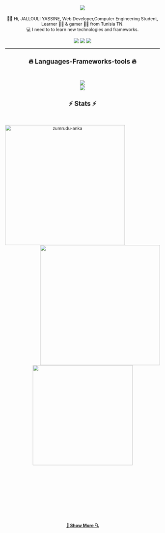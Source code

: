 <h1 align="center">
  <a href="https://git.io/typing-svg">
    <img src="https://readme-typing-svg.herokuapp.com/?lines=Hello+World!+👋;+I'm+Yassine+Jallouli!;&center=true&size=30">
  </a>
</h1>
<p align="center">
  👨‍💻  Hi, JALLOULI YASSINE, Web Developer,Computer Engineering Student, Learner 👨‍💻 &  gamer 🦸‍♂️ from Tunisia TN.
   <br>
  💻 I need to to learn new technologies and frameworks.
  <br>
</p>
<div align="center"> 
 <a href="https://discord.gg/KSM2gtkMyS" target="_blank"><img src="https://img.shields.io/badge/Discord-7289DA?style=for-the-badge&logo=discord&logoColor=white" target="_blank"></a> 
  <a href = "yassine.jallouli@esprit.tn"><img src="https://img.shields.io/badge/-Gmail-%23333?style=for-the-badge&logo=gmail&logoColor=white" target="_blank"></a>
  <a href="https://www.linkedin.com/in/jallouliyassine/" target="_blank"><img src="https://img.shields.io/badge/-LinkedIn-%230077B5?style=for-the-badge&logo=linkedin&logoColor=white" target="_blank"></a> 
</div>
<hr>
<h2 align="center">🔥 Languages-Frameworks-tools 🔥</h2>
<br>
<p align="center">
  <a href="https://skillicons.dev">
    <img src="https://skillicons.dev/icons?i=github,stackoverflow,discord,photoshop,illustrator,pr,vscode,mysql" /><br>
    <img src="https://skillicons.dev/icons?i=html,css,bootstrap,javascript,php,symfony,nodejs,angular,java,python,c,c++" />
  </a>
</p>

<h2 align="center">⚡ Stats ⚡</h2>
<br>
<p align=center>
  <div align=center>
    <a title="Go to Source">
      <img align="left" width=390 src="https://github-readme-streak-stats.herokuapp.com/?user=Jallouli-Yassine&theme=react&border=61dafb&hide_border=true" alt="zumrudu-anka" />
    </a>
    <a  title="Go to Source">
      <img align="right" width=390 src="https://github-readme-stats.vercel.app/api?username=Jallouli-Yassine&show_icons=true&theme=react&border_color=61dafb&hide_border=true" />
    </a>
  </div>
  <br><br><br><br><br><br><br><br><br>
  <div align=center>
      <img width=325 align="center" src="https://github-readme-stats.vercel.app/api/top-langs/?username=Jallouli-Yassine&hide=c%23,powershell,Mathematica,Ruby,Objective-C,Objective-C%2b%2b,Cuda&title_color=61dafb&text_color=ffffff&icon_color=61dafb&bg_color=20232a&langs_count=8&layout=compact&border_color=61dafb&hide_border=true" />
    </a>
  </div>
  <br>
  <br>
  <br></p>


<br><br><br><br><br><br>

<h4 align="center">
  <a href="https://github.com/Jallouli-Yassine?tab=repositories" title="Show Repositories">🔎 Show More 🔍</a>
</h4>
